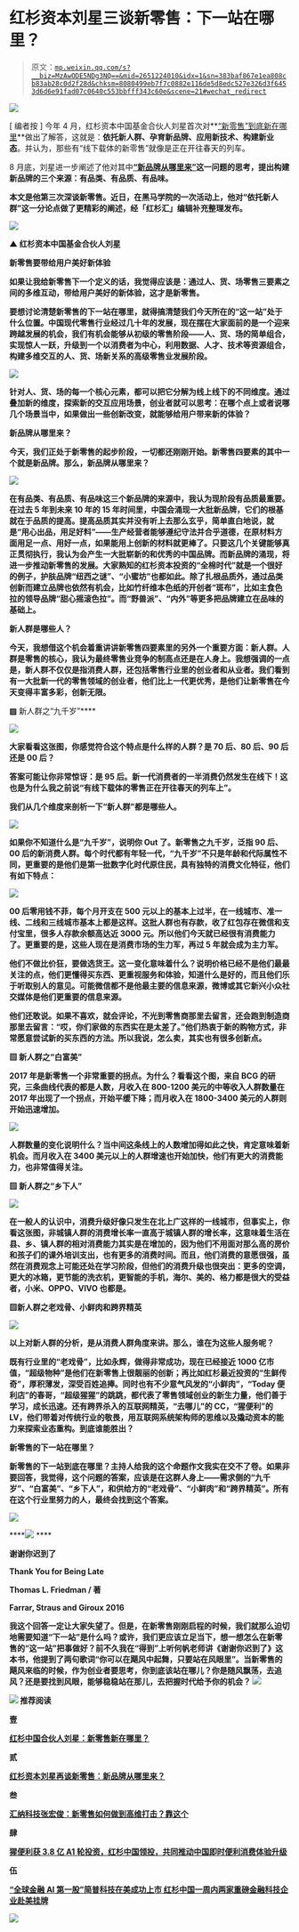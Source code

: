 # 红杉资本刘星三谈新零售：下一站在哪里？

> 原文：[`mp.weixin.qq.com/s?__biz=MzAwODE5NDg3NQ==&mid=2651224010&idx=1&sn=383baf867e1ea808cb83ab28c0d2f28d&chksm=8080499eb7f7c0882e116de5d8edc527e326d3f6453d6d6e91fad07c0640c553bbfff343c60e&scene=21#wechat_redirect`](http://mp.weixin.qq.com/s?__biz=MzAwODE5NDg3NQ==&mid=2651224010&idx=1&sn=383baf867e1ea808cb83ab28c0d2f28d&chksm=8080499eb7f7c0882e116de5d8edc527e326d3f6453d6d6e91fad07c0640c553bbfff343c60e&scene=21#wechat_redirect)

![](img/b0d48a9cc1b1b258f0e212e539c729e7.png)

[ 编者按 ] 今年 4 月，红杉资本中国基金合伙人刘星首次对**[“新零售”到底新在哪里](http://mp.weixin.qq.com/s?__biz=MzAwODE5NDg3NQ==&mid=2651223014&idx=1&sn=f806b6befe1a3caf534cfdaf7ec209a4&chksm=80804db2b7f7c4a4ba58dbb621163f21c28858c0a8a69964971353c031cf49803df08c9fdd8b&scene=21#wechat_redirect)**做出了解答，这就是：**依托新人群、孕育新品牌、应用新技术、构建新业态**。并认为，那些有“线下载体的新零售”就像是正在开往春天的列车。

8 月底，刘星进一步阐述了他对其中[**“新品牌从哪里来”**](http://mp.weixin.qq.com/s?__biz=MzAwODE5NDg3NQ==&mid=2651223586&idx=1&sn=af4ef561e1df041bc2246592050924fa&chksm=80804876b7f7c160a5bd3294c1cee94d9a70a9083e543f32f7c01bb0a8cd601d700471de5bdf&scene=21#wechat_redirect)**这一问题的思考，提出构建新品牌的三个来源：有品类、有品质、有品味。**

**本文是他第三次深谈新零售。近日，在黑马学院的一次活动上，他对“依托新人群”这一分论点做了更精彩的阐述，经「红杉汇」编辑补充整理发布。**

**![](img/dabd5cea51df930bdeb89414ad7c790c.png)**

**▲ 红杉资本中国基金合伙人刘星** 

****新零售要带给用户美好新体验****

**如果让我给新零售下一个定义的话，我觉得应该是：通过人、货、场零售三要素之间的多维互动，带给用户美好的新体验，这才是新零售。**

**要想讨论清楚新零售的下一站在哪里，就得搞清楚我们今天所在的“这一站”处于什么位置。中国现代零售行业经过几十年的发展，现在摆在大家面前的是一个迎来跨越发展的机会，我们有机会能够从初级的零售阶段——人、货、场的简单组合，实现惊人一跃，升级到一个以消费者为中心，利用数据、人才、技术等资源组合，构建多维交互的人、货、场新关系的高级零售业发展阶段。**

**![](img/8ae03ba2fedfab6a410f09aea95d9c83.png)**

**针对人、货、场的每一个核心元素，都可以把它分解为线上线下的不同维度。通过叠加新的维度，探索新的交互应用场景，创业者就可以思考：在哪个点上或者说哪几个场景当中，如果做出一些创新改变，就能够给用户带来新的体验？** 

****新品牌从哪里来？****

**今天，我们正处于新零售的起步阶段，一切都还刚刚开始。新零售四要素的其中一个就是新品牌。那么，新品牌从哪里来？**

**![](img/d3231f876865900f5794844e776d0b25.png)**

**在有品类、有品质、有品味这三个新品牌的来源中，我认为现阶段有品质最重要。在过去 5 年到未来 10 年的 15 年时间里，中国会涌现一大批新品牌，它们的根基就在于品质的提高。提高品质其实并没有听上去那么玄乎，简单直白地说，就是“用心出品，用足好料”——生产经营者能够遵纪守法并合乎道德，在原材料方面用足一点、用好一点，如果能用上创新的材料就更棒了。只要这几个关键能够真正贯彻执行，我认为会产生一大批崭新的和优秀的中国品牌。而新品牌的涌现，将进一步推动新零售的发展。大家熟知的红杉资本投资的“全棉时代”就是一个很好的例子，护肤品牌“纽西之谜”、“小蜜坊”也都如此。除了扎根品质外，通过品类创新而建立品牌也依然有机会，比如竹纤维本色纸的开创者“斑布”，比如主食色拉的领导品牌“甜心摇滚色拉”。而“野兽派”、“内外”等更多把品牌建立在品味的基础上。** 

****新人群是哪些人？****

**今天，我想借这个机会着重讲讲新零售四要素里的另外一个重要方面：新人群。人群是零售的核心，我认为最终零售业竞争的制高点还是在人身上。我想强调的一点是，新人群不仅仅是指消费人群，还包括零售行业里的创业者和从业者。我们看到有一大批新一代的零售领域的创业者，他们比上一代更优秀，是他们让新零售在今天变得丰富多彩，创新无限。**

**▨** 新人群之“九千岁”****

**![](img/406a367e7f70d8b91378b9280393bb95.png)**

**大家看看这张图，你感觉符合这个特点是什么样的人群？是 70 后、80 后、90 后还是 00 后？** 

**答案可能让你非常惊讶：是 95 后。新一代消费者的一半消费仍然发生在线下！这也是为什么我之前说“有线下载体的零售正在开往春天的列车上”。**

**我们从几个维度来剖析一下“新人群”都是哪些人。**

**![](img/1ddcd16f5085680957e5107b379f3b69.png)**

**如果你不知道什么是“九千岁”，说明你 Out 了。新零售之九千岁，泛指 90 后、00 后的新消费人群。每个时代都有年轻一代，“九千岁”不只是年龄和代际属性不同，更重要的是他们是第一批数字化时代原住民，具有独特的消费文化特征，他们有如下特点：** 

**![](img/e5bae411fde397278dafe8d8f4b3a2ea.png)**

**00 后零用钱不菲，每个月开支在 500 元以上的基本上过半，在一线城市、准一线、二线和三线城市基本上都是这样。这批人群也有存款，收了红包存在微信和支付宝里，很多人存款余额高达近 3000 元。所以他们今天就已经很有消费能力了。更重要的是，这些人现在是消费市场的生力军，再过 5 年就会成为主力军。**

**他们不做比价狂，要做选货王。这一变化意味着什么？说明价格已经不是他们最最关注的点，他们更懂得买东西、更重视服务和体验，知道什么是好的，而且他们乐于听取别人的意见。可能微信都不是他最主要的信息来源，微博或其它新兴小众社交媒体是他们更重要的信息来源。**

**他们还敢说。如果不喜欢，就会评论，不光到零售商那里去留言，还会跑到制造商那里去留言：“哎，你们家做的东西实在是太差了。”他们热衷于新的购物方式，非常愿意尝试新的买东西的方法。所以我说，怎么卖，其实也有很多创新点。**

**▨ **新人群之“白富美”****

**2017 年是新零售一个非常重要的拐点。为什么？看看这个图，来自 BCG 的研究，三条曲线代表的都是人数，月收入在 800-1200 美元的中等收入人群数量在 2017 年出现了一个拐点，开始平缓下降；而月收入在 1800-3400 美元的人群则开始迅速增加。**

**![](img/65040643257ffd39968ab1673dde00d7.png)**

**人群数量的变化说明什么？当中间这条线上的人数增加得如此之快，肯定意味着新机会。而月收入在 3400 美元以上的人群增速也开始加快，他们有更大的消费能力，也非常值得关注。**

**▨ **新人群之“乡下人”****

**![](img/d53df5bb5f506a0dd90193ae0360b1c6.png)**

**在一般人的认识中，消费升级好像只发生在北上广这样的一线城市，但事实上，你看这张图，非城镇人群的消费增长率一直高于城镇人群的增长率，这意味着生活在县、乡、镇人群的相对消费能力其实是在增加的，因为他们不用面对那么高的房价和孩子们的课外培训支出，也有更多的消费时间。而且，他们消费的意愿很强，虽然在消费观念上可能还处在学习阶段，但他们的消费升级也很突出：更多的空调，更大的冰箱，更节能的洗衣机，更智能的手机，海尔、美的、格力都是很大的受益者，小米、OPPO、VIVO 也都是。**

**▨**新人群之老戏骨、小鲜肉和跨界精英****

**![](img/03016c9d89691d7ec01f8b46d6e0371b.png)**

**以上对新人群的分析，是从消费人群角度来讲。那么，谁在为这些人服务呢？**

**既有行业里的“老戏骨”，比如永辉，做得非常成功，现在已经接近 1000 亿市值，“超级物种”是他们在新零售上很靓丽的创新；再比如红杉最近投资的“生鲜传奇”，厚积薄发，深受百姓追捧。同时也有不少意气风发的“小鲜肉”，“Today 便利店”的春哥，“超级猩猩”的跳跳，都代表了零售领域创业的新生力量，他们善于学习，成长迅速。还有跨界杀入的互联网精英，“去哪儿”的 CC，“猩便利”的 LV，他们带着对传统行业的敬畏，用互联网系统架构师的思维以及撬动资本的能力来探索业态重构。到底谁能胜出？**

****新零售的下一站在哪里？****

**新零售的下一站到底在哪里？主持人给我的这个命题作文我实在交不了卷。如果非要回答，我觉得，这个问题的答案，应该是在这群人身上——需求侧的“九千岁”、“白富美”、“乡下人”，和供给方的“老戏骨”、“小鲜肉”和“跨界精英”。所有在这个行业里努力的人，最终会找到这个答案。**

**![](img/f080a5a6c9a222eb75dea2b9ac66465c.png)**

****![](img/8ea286b070b3d486a41315e02a4fc548.png) ****

****谢谢你迟到了****

**Thank You for Being Late**

**Thomas L. Friedman **/ 著****

**Farrar, Straus and Giroux 2016**

**我这个回答一定让大家失望了。但是，在新零售刚刚启程的时候，我们就那么迫切地需要知道“下一站”是什么吗？或许，我们更应该立足当下，想一想怎么在新零售的“这一站”把事做好？前不久我在“得到”上听何帆老师讲《谢谢你迟到了》这本书，他提到了两句歌词“你可以在飓风中起舞，只要站在风眼里”。当新零售的飓风来临的时候，作为创业者要思考，你到底该站在哪儿？你是随风飘荡，去追风？还是要找到风眼，能够稳稳站在那儿，去把握时代给予你的机会？ ********![](img/28f61dcf26ae7905461afd8c84de9c20.png)**********

****![](img/8ea286b070b3d486a41315e02a4fc548.png) 推荐阅读****

**壹**

**[红杉中国合伙人刘星：新零售新在哪里？](http://mp.weixin.qq.com/s?__biz=MzAwODE5NDg3NQ==&mid=2651223014&idx=1&sn=f806b6befe1a3caf534cfdaf7ec209a4&chksm=80804db2b7f7c4a4ba58dbb621163f21c28858c0a8a69964971353c031cf49803df08c9fdd8b&scene=21#wechat_redirect)**

**贰**

**[红杉资本刘星再谈新零售：新品牌从哪里来？](http://mp.weixin.qq.com/s?__biz=MzAwODE5NDg3NQ==&mid=2651223586&idx=1&sn=af4ef561e1df041bc2246592050924fa&chksm=80804876b7f7c160a5bd3294c1cee94d9a70a9083e543f32f7c01bb0a8cd601d700471de5bdf&scene=21#wechat_redirect)**

**叁**

**[汇纳科技张宏俊：新零售如何做到高维打击？靠这个](http://mp.weixin.qq.com/s?__biz=MzAwODE5NDg3NQ==&mid=2651223456&idx=1&sn=fb64de2e41656b75fb81844472dd96a1&chksm=80804bf4b7f7c2e2329bdd23ed01551cb6dc6e2e47b7f123006dc02b6fe654ed90ad948208f8&scene=21#wechat_redirect)**

**肆**

**[猩便利获 3.8 亿 A1 轮投资，红杉中国领投，共同推动中国即时便利消费体验升级](http://mp.weixin.qq.com/s?__biz=MzAwODE5NDg3NQ==&mid=2651223918&idx=1&sn=8bc8ac01759026fe6878ce92aa91fe80&chksm=8080493ab7f7c02c4629235e92ef3ed57f38ce9ccb33a05bf68ce3501e3e6a31f2fc26a469ed&scene=21#wechat_redirect)**

**伍**

**[“全球金融 AI 第一股”简普科技在美成功上市 红杉中国一周内两家重磅金融科技企业赴美挂牌](http://mp.weixin.qq.com/s?__biz=MzAwODE5NDg3NQ==&mid=2651223992&idx=1&sn=d0163252eac8c278d3e3f441f894e953&chksm=808049ecb7f7c0fad5b21afe2f263390e13c1763765216909038c467530f23cbe0747cd47367&scene=21#wechat_redirect)**

**![](img/2583d4ccf56c3ac4282aa85d89b49baf.png)**